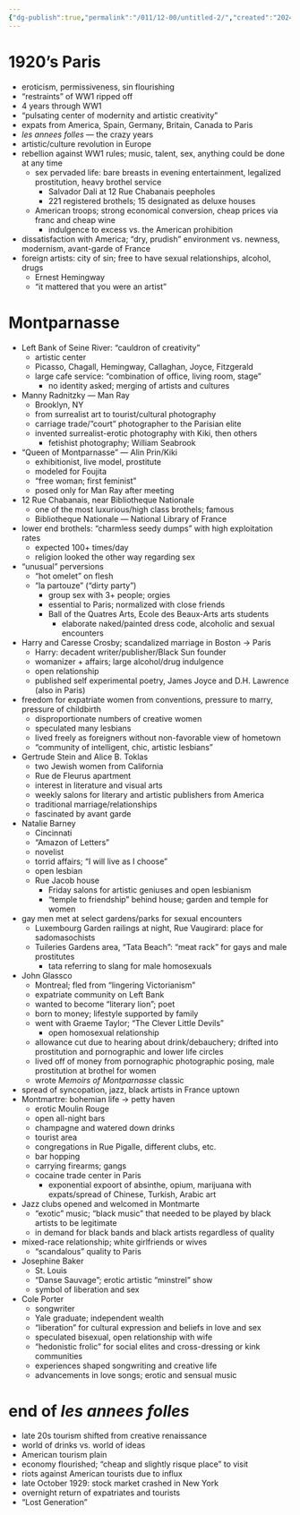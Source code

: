 ```yaml
---
{"dg-publish":true,"permalink":"/011/12-00/untitled-2/","created":"2024-09-26T13:45:04.164-07:00","updated":"2024-09-26T15:31:35.649-07:00"}
---
```


# 1920’s Paris
- eroticism, permissiveness, sin flourishing
- “restraints” of WW1 ripped off
- 4 years through WW1
- “pulsating center of modernity and artistic creativity”
- expats from America, Spain, Germany, Britain, Canada to Paris
- *les annees folles* — the crazy years
- artistic/culture revolution in Europe
- rebellion against WW1 rules; music, talent, sex, anything could be done at any time
	- sex pervaded life: bare breasts in evening entertainment, legalized prostitution, heavy brothel service
		- Salvador Dali at 12 Rue Chabanais peepholes
		- 221 registered brothels; 15 designated as deluxe houses
	- American troops; strong economical conversion, cheap prices via franc and cheap wine
		- indulgence to excess vs. the American prohibition
- dissatisfaction with America; “dry, prudish” environment vs. newness, modernism, avant-garde of France
- foreign artists: city of sin; free to have sexual relationships, alcohol, drugs
	- Ernest Hemingway
	- “it mattered that you were an artist”
# Montparnasse
- Left Bank of Seine River: “cauldron of creativity”
	- artistic center
	- Picasso, Chagall, Hemingway, Callaghan, Joyce, Fitzgerald
	- large cafe service: “combination of office, living room, stage”
		- no identity asked; merging of artists and cultures
- Manny Radnitzky — Man Ray
	- Brooklyn, NY
	- from surrealist art to tourist/cultural photography
	- carriage trade/”court” photographer to the Parisian elite
	- invented surrealist-erotic photography with Kiki, then others
		- fetishist photography; William Seabrook
- “Queen of Montparnasse” — Alin Prin/Kiki
	- exhibitionist, live model, prostitute
	- modeled for Foujita
	- “free woman; first feminist”
	- posed only for Man Ray after meeting
- 12 Rue Chabanais, near Bibliotheque Nationale
	- one of the most luxurious/high class brothels; famous
	- Bibliotheque Nationale — National Library of France
- lower end brothels: “charmless seedy dumps” with high exploitation rates
	- expected 100+ times/day
	- religion looked the other way regarding sex
- “unusual” perversions
	- “hot omelet” on flesh
	- “la partouze” (“dirty party”)
		- group sex with 3+ people; orgies
		- essential to Paris; normalized with close friends
		- Ball of the Quatres Arts, Ecole des Beaux-Arts arts students
			- elaborate naked/painted dress code, alcoholic and sexual encounters
- Harry and Caresse Crosby; scandalized marriage in Boston → Paris
	- Harry: decadent writer/publisher/Black Sun founder
	- womanizer + affairs; large alcohol/drug indulgence
	- open relationship
	- published self experimental poetry, James Joyce and D.H. Lawrence (also in Paris)
- freedom for expatriate women from conventions, pressure to marry, pressure of childbirth
	- disproportionate numbers of creative women
	- speculated many lesbians
	- lived freely as foreigners without non-favorable view of hometown
	- “community of intelligent, chic, artistic lesbians”
- Gertrude Stein and Alice B. Toklas
	- two Jewish women from California
	- Rue de Fleurus apartment
	- interest in literature and visual arts
	- weekly salons for literary and artistic publishers from America
	- traditional marriage/relationships
	- fascinated by avant garde
- Natalie Barney
	- Cincinnati
	- “Amazon of Letters”
	- novelist
	- torrid affairs; “I will live as I choose”
	- open lesbian
	- Rue Jacob house
		- Friday salons for artistic geniuses and open lesbianism
		- “temple to friendship” behind house; garden and temple for women
- gay men met at select gardens/parks for sexual encounters
	- Luxembourg Garden railings at night, Rue Vaugirard: place for sadomasochists
	- Tuileries Gardens area, “Tata Beach”: “meat rack” for gays and male prostitutes
		- tata referring to slang for male homosexuals
- John Glassco
	- Montreal; fled from “lingering Victorianism”
	- expatriate community on Left Bank
	- wanted to become “literary lion”; poet
	- born to money; lifestyle supported by family
	- went with Graeme Taylor; “The Clever Little Devils”
		- open homosexual relationship
	- allowance cut due to hearing about drink/debauchery; drifted into prostitution and pornographic and lower life circles
	- lived off of money from pornographic photographic posing, male prostitution at brothel for women
	- wrote *Memoirs of Montparnasse* classic
- spread of syncopation, jazz, black artists in France uptown
- Montmartre: bohemian life → petty haven
	- erotic Moulin Rouge
	- open all-night bars
	- champagne and watered down drinks
	- tourist area
	- congregations in Rue Pigalle, different clubs, etc.
	- bar hopping
	- carrying firearms; gangs
	- cocaine trade center in Paris
		- exponential expoort of absinthe, opium, marijuana with expats/spread of Chinese, Turkish, Arabic art
- Jazz clubs opened and welcomed in Montmarte
	- “exotic” music; “black music” that needed to be played by black artists to be legitimate
	- in demand for black bands and black artists regardless of quality
- mixed-race relationship; white girlfriends or wives
	- “scandalous” quality to Paris
- Josephine Baker
	- St. Louis
	- “Danse Sauvage”; erotic artistic “minstrel” show
	- symbol of liberation and sex
- Cole Porter
	- songwriter
	- Yale graduate; independent wealth
	- “liberation” for cultural expression and beliefs in love and sex
	- speculated bisexual, open relationship with wife
	- “hedonistic frolic” for social elites and cross-dressing or kink communities
	- experiences shaped songwriting and creative life
	- advancements in love songs; erotic and sensual music
# end of *les annees folles*
- late 20s tourism shifted from creative renaissance
- world of drinks vs. world of ideas
- American tourism plain
- economy flourished; “cheap and slightly risque place” to visit
- riots against American tourists due to influx
- late October 1929: stock market crashed in New York
- overnight return of expatriates and tourists
- “Lost Generation”